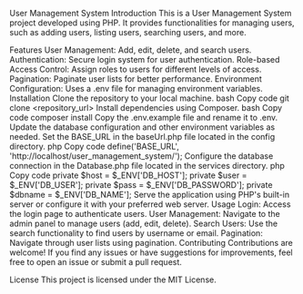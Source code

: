 User Management System
Introduction
This is a User Management System project developed using PHP. It provides functionalities for managing users, such as adding users, listing users, searching users, and more.

Features
User Management: Add, edit, delete, and search users.
Authentication: Secure login system for user authentication.
Role-based Access Control: Assign roles to users for different levels of access.
Pagination: Paginate user lists for better performance.
Environment Configuration: Uses a .env file for managing environment variables.
Installation
Clone the repository to your local machine.
bash
Copy code
git clone <repository_url>
Install dependencies using Composer.
bash
Copy code
composer install
Copy the .env.example file and rename it to .env. Update the database configuration and other environment variables as needed.
Set the BASE_URL in the baseUrl.php file located in the config directory.
php
Copy code
define('BASE_URL', 'http://localhost/user_management_system/');
Configure the database connection in the Database.php file located in the services directory.
php
Copy code
private $host = $_ENV['DB_HOST'];
private $user = $_ENV['DB_USER'];
private $pass = $_ENV['DB_PASSWORD'];
private $dbname = $_ENV['DB_NAME'];
Serve the application using PHP's built-in server or configure it with your preferred web server.
Usage
Login: Access the login page to authenticate users.
User Management: Navigate to the admin panel to manage users (add, edit, delete).
Search Users: Use the search functionality to find users by username or email.
Pagination: Navigate through user lists using pagination.
Contributing
Contributions are welcome! If you find any issues or have suggestions for improvements, feel free to open an issue or submit a pull request.

License
This project is licensed under the MIT License.

